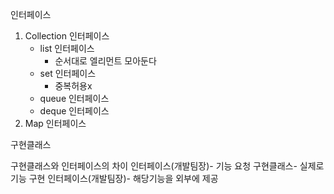 
인터페이스
1. Collection 인터페이스
	- list 인터페이스
		- 순서대로 엘리먼트 모아둔다
	- set 인터페이스
		- 중복허용x
	- queue 인터페이스
	- deque 인터페이스
2. Map 인터페이스

구현클래스


구현클래스와 인터페이스의 차이
인터페이스(개발팀장)- 기능 요청
구현클래스- 실제로 기능 구현
인터페이스(개발팀장)- 해당기능을 외부에 제공
